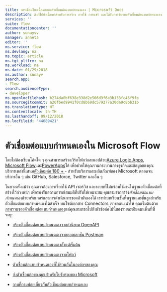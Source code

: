 ```yaml
---
title: การเชื่อมโยงเนื้อหาของตัวเชื่อมต่อแบบกำหนดเอง | Microsoft Docs
description: ลิงก์ไปยังเนื้อหาสำหรับการสร้าง การใช้ การแชร์ และได้รับการรับรองตัวเชื่อมต่อแบบกำหนดเอง
services: ''
suite: flow
documentationcenter: ''
author: sunaysv
manager: anneta
editor: ''
ms.service: flow
ms.devlang: na
ms.topic: article
ms.tgt_pltfrm: na
ms.workload: na
ms.date: 01/29/2018
ms.author: sunayv
search.app:
- Flow
search.audienceType:
- developer
ms.openlocfilehash: b274da0bf638e338d2e566d9f6a3b133fc45f9fe
ms.sourcegitcommit: a20fbed9941f0cd8b69dc579277a30da9c8bb31b
ms.translationtype: HT
ms.contentlocale: th-TH
ms.lasthandoff: 09/12/2018
ms.locfileid: "44689421"
---
```

# <a name="custom-connectors-in-microsoft-flow"></a>ตัวเชื่อมต่อแบบกำหนดเองใน Microsoft Flow

โดยไม่ต้องเขียนโค้ดใด ๆ คุณสามารถสร้างเวิร์กโฟลว์และแอปด้วย[Azure Logic Apps](https://azure.microsoft.com/services/logic-apps), [Microsoft Flow](https://flow.microsoft.com)และ[PowerApps](https://powerapps.microsoft.com)ได้ เพื่อช่วยให้คุณรวมกระบวนการธุรกิจและข้อมูลของคุณ บริการเหล่านี้เสนอ[ตัวเชื่อมต่อ 180 + ](https://docs.microsoft.com/connectors/)- สำหรับบริการและผลิตภัณฑ์ของ Microsoft ตลอดจนบริการอื่น ๆ เช่น GitHub, Salesforce, Twitter และอื่น ๆ 

ในบางครั้งแม้ว่า คุณอาจต้องการเรียกใช้ API เซอร์วิซ และระบบที่ไม่พร้อมใช้งานในฐานะตัวเชื่อมต่อที่สร้างไว้ล่วงหน้า เพื่อรองรับสถานการณ์สมมติที่ปรับให้เหมาะสม คุณสามารถสร้าง*ตัวเชื่อมต่อแบบกำหนดเอง*ด้วยทริกเกอร์และการดำเนินการของตัวมันเองได้ เราทำบทเรียนขั้นพื้นฐานและขั้นสูงสำหรับตัวเชื่อมต่อแบบกำหนดเองได้สำเร็จ บนไซต์เอกสาร Connectors เราขอแนะนำให้ คุณเริ่มต้นด้วย[ภาพรวมของตัวเชื่อมต่อแบบกำหนดเอง](https://docs.microsoft.com/connectors/custom-connectors/)แต่คุณสามารถไปยังหัวข้อต่อไปนี้ของรายละเอียดบนพื้นที่ที่ระบุ:

* [สร้างตัวเชื่อมต่อแบบกำหนดเองจากคำนิยาม OpenAPI](https://docs.microsoft.com/connectors/custom-connectors/define-openapi-definition)

* [สร้างตัวเชื่อมต่อแบบกำหนดเองจากคอลเลกชัน Postman](https://docs.microsoft.com/connectors/custom-connectors/define-postman-collection)

* [สร้างตัวเชื่อมต่อแบบกำหนดเองตั้งแต่เริ่มต้น](https://docs.microsoft.com/connectors/custom-connectors/define-blank)

* [สร้างตัวเชื่อมต่อแบบกำหนดเองจากโฟลว์](https://docs.microsoft.com/connectors/custom-connectors/use-custom-connector-flow)

* [ตัวเชื่อมต่อแบบกำหนดเองที่ใช้ร่วมกันในองค์กรของคุณ](https://docs.microsoft.com/connectors/custom-connectors/share)

* [ส่งตัวเชื่อมต่อของคุณสำหรับใบรับรองของ Microsoft](https://docs.microsoft.com/connectors/custom-connectors/submit-certification)

* [ถามที่ถามบ่อยเกี่ยวกับตัวเชื่อมต่อแบบกำหนดเอง](https://docs.microsoft.com/connectors/custom-connectors/faq)
